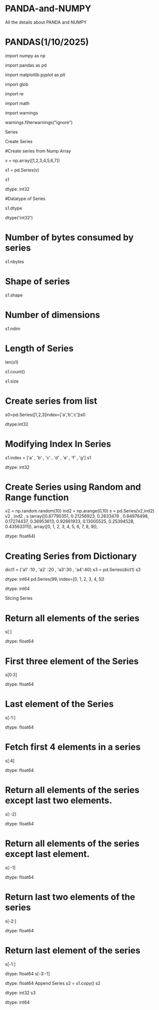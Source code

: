 # PANDA-and-NUMPY
All the details about PANDA and NUMPY
# PANDAS(1/10/2025)
import numpy as np

import pandas as pd

import matplotlib.pyplot as plt

import glob

import re

import math

import warnings

warnings.filterwarnings("ignore")

Series

Create Series

#Create series from Nump Array

v = np.array([1,2,3,4,5,6,7])

s1 = pd.Series(v)

s1


dtype: int32

#Datatype of Series

s1.dtype

dtype('int32')

# Number of bytes consumed by series

s1.nbytes

# Shape of series 

s1.shape

# Number of dimensions 

s1.ndim

# Length of Series 

len(s1)


s1.count()

s1.size

# Create series from list 

s0=pd.Series([1,2,3]index=['a','b','c'])s0

dtype:int32

# Modifying Index In Series

s1.index = ['a' , 'b' , 'c' , 'd' , 'e' , 'f' , 'g'] s1

dtype: int32

# Create Series using Random and Range function

v2 = np.random.random(10) ind2 = np.arange(0,10) s = pd.Series(v2,ind2) v2 , ind2 , s (array([0.87790351, 0.21256923, 0.2833476 , 0.84976498, 0.17274437, 0.36953613, 0.92661933, 0.13005525, 0.25394528, 0.43563311]), array([0, 1, 2, 3, 4, 5, 6, 7, 8, 9]),

dtype: float64)

# Creating Series from Dictionary

dict1 = {'a1' :10 , 'a2' :20 , 'a3':30 , 'a4':40} s3 = pd.Series(dict1) s3

dtype: int64 pd.Series(99, index=[0, 1, 2, 3, 4, 5])

dtype: int64

Slicing Series

# Return all elements of the series

s[:]

dtype: float64

# First three element of the Series

s[0:3]

dtype: float64

# Last element of the Series

s[-1:]

dtype: float64

# Fetch first 4 elements in a series

s[:4]

dtype: float64

# Return all elements of the series except last two elements.

s[:-2]

dtype: float64

# Return all elements of the series except last element.

s[:-1]

dtype: float64

# Return last two elements of the series

s[-2:]

dtype: float64

# Return last element of the series

s[-1:]

dtype: float64 s[-3:-1]

dtype: float64 Append Series s2 = s1.copy() s2

dtype: int32 s3

dtype: int64
